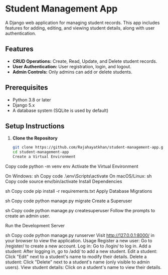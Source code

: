 # Student Management App

A Django web application for managing student records. This app includes features for adding, editing, and viewing student details, along with user authentication.

## Features

- **CRUD Operations:** Create, Read, Update, and Delete student records.
- **User Authentication:** User registration, login, and logout.
- **Admin Controls:** Only admins can add or delete students.

## Prerequisites

- Python 3.8 or later
- Django 5.x
- A database system (SQLite is used by default)

## Setup Instructions

1. **Clone the Repository**

   ```sh
   git clone https://github.com/Rajahayatkhan/student-management-app.git
   cd student-management-app
   Create a Virtual Environment

Copy code
python -m venv env
Activate the Virtual Environment

On Windows:
sh
Copy code
.\env\Scripts\activate
On macOS/Linux:
sh
Copy code
source env/bin/activate
Install Dependencies

sh
Copy code
pip install -r requirements.txt
Apply Database Migrations

sh
Copy code
python manage.py migrate
Create a Superuser

sh
Copy code
python manage.py createsuperuser
Follow the prompts to create an admin user.

Run the Development Server

sh
Copy code
python manage.py runserver
Visit http://127.0.0.1:8000/ in your browser to view the application.
Usage
Register a new user: Go to /register/ to create a new account.
Log in: Go to /login/ to log in.
Add a student: After logging in, go to /add/ to add a new student.
Edit a student: Click "Edit" next to a student's name to modify their details.
Delete a student: Click "Delete" next to a student's name (only visible to admin users).
View student details: Click on a student's name to view their details.